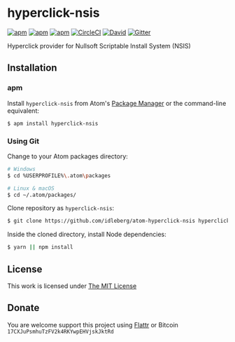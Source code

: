 # hyperclick-nsis

[![apm](https://flat.badgen.net/apm/license/hyperclick-nsis)](https://atom.io/packages/hyperclick-nsis)
[![apm](https://flat.badgen.net/apm/v/hyperclick-nsis)](https://atom.io/packages/hyperclick-nsis)
[![apm](https://flat.badgen.net/apm/dl/hyperclick-nsis)](https://atom.io/packages/hyperclick-nsis)
[![CircleCI](https://flat.badgen.net/circleci/github/idleberg/atom-hyperclick-nsis)](https://circleci.com/gh/idleberg/atom-hyperclick-nsis)
[![David](https://flat.badgen.net/david/dep/idleberg/atom-hyperclick-nsis)](https://david-dm.org/idleberg/atom-hyperclick-nsis)
[![Gitter](https://img.shields.io/badge/chat-Gitter-ed1965.svg?style=flat-square)](https://gitter.im/NSIS-Dev/Atom)

Hyperclick provider for Nullsoft Scriptable Install System (NSIS)

## Installation

### apm

Install `hyperclick-nsis` from Atom's [Package Manager](http://flight-manual.atom.io/using-atom/sections/atom-packages/) or the command-line equivalent:

`$ apm install hyperclick-nsis`

### Using Git

Change to your Atom packages directory:

```bash
# Windows
$ cd %USERPROFILE%\.atom\packages

# Linux & macOS
$ cd ~/.atom/packages/
```

Clone repository as `hyperclick-nsis`:

```bash
$ git clone https://github.com/idleberg/atom-hyperclick-nsis hyperclick-nsis
```

Inside the cloned directory, install Node dependencies:

```bash
$ yarn || npm install
```

## License

This work is licensed under [The MIT License](https://opensource.org/licenses/MIT)

## Donate

You are welcome support this project using [Flattr](https://flattr.com/submit/auto?user_id=idleberg&url=https://github.com/idleberg/atom-hyperclick-nsis) or Bitcoin `17CXJuPsmhuTzFV2k4RKYwpEHVjskJktRd`
